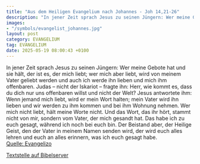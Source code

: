 ```yaml
---
title: "Aus dem Heiligen Evangelium nach Johannes - Joh 14,21-26"
description: "In jener Zeit sprach Jesus zu seinen Jüngern: Wer meine Gebote hat und sie hält, der ist es, der mich liebt; wer mich aber liebt, wird von meinem Vater geliebt werden und auch ich werde ihn lieben und mich ihm offenbaren. Judas – nicht der Iskariot – fragte ihn: Herr, wie kommt e...."
images:
- "/symbols/evangelist_johannes.jpg"
layout: post
category: EVANGELIUM
tag: EVANGELIUM
date: 2025-05-19 08:00:43 +0100
---
```

In jener Zeit sprach Jesus zu seinen Jüngern: Wer meine Gebote hat und sie hält, der ist es, der mich liebt; wer mich aber liebt, wird von meinem Vater geliebt werden und auch ich werde ihn lieben und mich ihm offenbaren.
Judas – nicht der Iskariot – fragte ihn: Herr, wie kommt es, dass du dich nur uns offenbaren willst und nicht der Welt?
Jesus antwortete ihm: Wenn jemand mich liebt, wird er mein Wort halten; mein Vater wird ihn lieben und wir werden zu ihm kommen und bei ihm Wohnung nehmen.<!--more-->
Wer mich nicht liebt, hält meine Worte nicht. Und das Wort, das ihr hört, stammt nicht von mir, sondern vom Vater, der mich gesandt hat.
Das habe ich zu euch gesagt, während ich noch bei euch bin.
Der Beistand aber, der Heilige Geist, den der Vater in meinem Namen senden wird, der wird euch alles lehren und euch an alles erinnern, was ich euch gesagt habe.<br>
[Quelle: Evangelizo](https://evangeliumtagfuertag.org/DE/gospel)

[Textstelle auf Bibelserver](https://www.bibleserver.com/EU/Johannes14,21-26)
